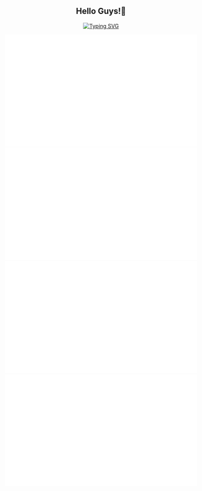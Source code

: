 <h2 align = "center";> Hello Guys!👋</h2>
<p align="center";>
  <a href="https://git.io/typing-svg"><img src="https://readme-typing-svg.herokuapp.com?font=Fira+Code&pause=1000&color=00FF00&center=true&width=435&lines=I'm+Bidhan,+an+IT+student." alt="Typing SVG" /></a>
</p>

<div align="center">
    <a href="https://github.com/bidhan11/github-stats#gh-dark-mode-only">
        <img src="https://github.com/bidhan11/github-stats/blob/master/generated/overview.svg#gh-dark-mode-only" />
        <img src="https://github.com/bidhan11/github-stats/blob/master/generated/languages.svg#gh-dark-mode-only" />
    </a>
    <a href="https://github.com/bidhan11/github-stats#gh-light-mode-only">
        <img src="https://github.com/bidhan11/github-stats/blob/master/generated/overview.svg#gh-dark-mode-only#gh-light-mode-only" />
        <img src="https://github.com/bidhan11/github-stats/blob/master/generated/languages.svg#gh-dark-mode-only#gh-light-mode-only" />
    </a>
</div>
